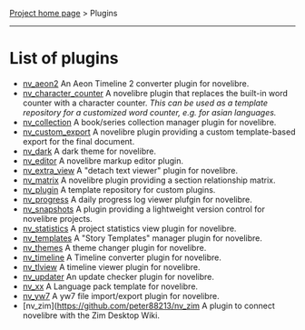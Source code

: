[Project home page](../) > Plugins

---

# List of plugins

-  [nv_aeon2](https://github.com/peter88213/nv_aeon2/) An Aeon Timeline 2 converter plugin for novelibre.
-  [nv_character_counter](https://github.com/peter88213/nv_character_counter/) A novelibre plugin that replaces the built-in word counter with a character counter.
   *This can be used as a template repository for a customized word counter, e.g. for asian languages.*
-  [nv_collection](https://github.com/peter88213/nv_collection/) A book/series collection manager plugin for novelibre.
-  [nv_custom_export](https://github.com/peter88213/nv_custom_export/) A novelibre plugin providing a custom template-based export for the final document. 
-  [nv_dark](https://github.com/peter88213/nv_dark/) A dark theme for novelibre.
-  [nv_editor](https://github.com/peter88213/nv_editor/) A novelibre markup editor plugin.
-  [nv_extra_view](https://github.com/peter88213/nv_extra_view/) A "detach text viewer" plugin for novelibre.
-  [nv_matrix](https://github.com/peter88213/nv_matrix/) A novelibre plugin providing a section relationship matrix. 
-  [nv_plugin](https://github.com/peter88213/nv_plugin/) A template repository for custom plugins.
-  [nv_progress](https://github.com/peter88213/nv_progress/) A daily progress log viewer plufgin for novelibre.
-  [nv_snapshots](https://github.com/peter88213/nv_snapshots/) A plugin providing a lightweight version control for novelibre projects.
-  [nv_statistics](https://github.com/peter88213/nv_statistics/) A project statistics view plugin for novelibre.
-  [nv_templates](https://github.com/peter88213/nv_templates/) A "Story Templates" manager plugin for novelibre.
-  [nv_themes](https://github.com/peter88213/nv_themes/) A theme changer plugin for novelibre.
-  [nv_timeline](https://github.com/peter88213/nv_timeline/) A Timeline converter plugin for novelibre.
-  [nv_tlview](https://github.com/peter88213/nv_tlview/) A timeline viewer plugin for novelibre.
-  [nv_updater](https://github.com/peter88213/nv_updater/) An update checker plugin for novelibre.
-  [nv_xx](https://github.com/peter88213/nv_xx/) A Language pack template for novelibre.
-  [nv_yw7](https://github.com/peter88213/nv_yw7/) A yw7 file import/export plugin for novelibre.
-  [nv_zim](https://github.com/peter88213/nv_zim A plugin to connect novelibre with the Zim Desktop Wiki.

